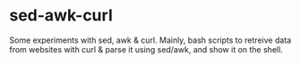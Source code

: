 sed-awk-curl
============

Some experiments with sed, awk &amp; curl. Mainly, bash scripts to retreive data from websites with curl &amp; parse it using sed/awk, and show it on the shell.
